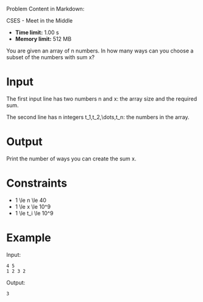 Problem Content in Markdown:


CSES \- Meet in the Middle




* **Time limit:** 1\.00 s
* **Memory limit:** 512 MB




You are given an array of n numbers. In how many ways can you choose a subset of the numbers with sum x?


Input
=====


The first input line has two numbers n and x: the array size and the required sum.


The second line has n integers t\_1,t\_2,\\dots,t\_n: the numbers in the array.


Output
======


Print the number of ways you can create the sum x.


Constraints
===========


* 1 \\le n \\le 40
* 1 \\le x \\le 10^9
* 1 \\le t\_i \\le 10^9


Example
=======


Input:



```
4 5
1 2 3 2

```

Output:



```
3

```
 
